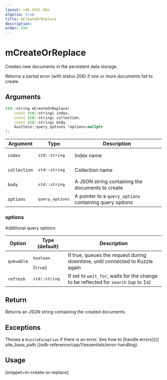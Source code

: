 ```yaml
---
layout: sdk.html.hbs
algolia: true
title: mCreateOrReplace
description:
order: 200
---
```


# mCreateOrReplace

Creates new documents in the persistent data storage.

Returns a partial error (with status 206) if one or more documents fail to create.

## Arguments

```cpp
std::string mCreateOrReplace(
    const std::string& index, 
    const std::string& collection, 
    const std::string& body, 
    kuzzleio::query_options *options=nullptr
);
```

| Argument | Type | Description |
| --- | --- | --- |
| `index` | <pre>std::string</pre> | Index name |
| `collection` | <pre>std::string</pre> | Collection name |
| `body` | <pre>std::string</pre> | A JSON string containing the documents to create |
| `options` | <pre>query_options</pre> | A pointer to a `query_options` containing query options |

### options

Additional query options

| Option | Type (default) | Description |
| ------ | -------------- | ----------- |
| `queuable` | <pre>boolean</pre> (`true`) | If true, queues the request during downtime, until connected to Kuzzle again  |
| `refresh` | <pre>std::string</pre> | If set to `wait_for`, waits for the change to be reflected for `search` (up to 1s) |

## Return

Returns an JSON string containing the created documents.

## Exceptions

Throws a `KuzzleException` if there is an error. See how to [handle errors]({{ site_base_path }}sdk-reference/cpp/1/essentials/error-handling).

## Usage

[snippet=m-create-or-replace]
